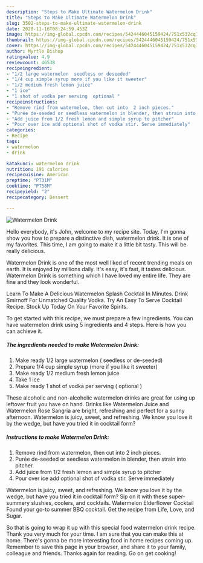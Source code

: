 ```yaml
---
description: "Steps to Make Ultimate Watermelon Drink"
title: "Steps to Make Ultimate Watermelon Drink"
slug: 3502-steps-to-make-ultimate-watermelon-drink
date: 2020-11-16T08:24:59.453Z
image: https://img-global.cpcdn.com/recipes/5424446045159424/751x532cq70/watermelon-drink-recipe-main-photo.jpg
thumbnail: https://img-global.cpcdn.com/recipes/5424446045159424/751x532cq70/watermelon-drink-recipe-main-photo.jpg
cover: https://img-global.cpcdn.com/recipes/5424446045159424/751x532cq70/watermelon-drink-recipe-main-photo.jpg
author: Myrtle Bishop
ratingvalue: 4.9
reviewcount: 46538
recipeingredient:
- "1/2 large watermelon  seedless or deseeded"
- "1/4 cup simple syrup more if you like it sweeter"
- "1/2 medium fresh lemon juice"
- "1 ice"
- "1 shot of vodka per serving  optional "
recipeinstructions:
- "Remove rind from watermelon, then cut into  2 inch pieces."
- "Purée de-seeded or seedless watermelon in blender, then strain into pitcher."
- "Add juice from 1/2 fresh lemon and simple syrup to pitcher"
- "Pour over ice add optional shot of vodka stir. Serve immediately"
categories:
- Recipe
tags:
- watermelon
- drink

katakunci: watermelon drink 
nutrition: 191 calories
recipecuisine: American
preptime: "PT31M"
cooktime: "PT58M"
recipeyield: "2"
recipecategory: Dessert

---
```



![Watermelon Drink](https://img-global.cpcdn.com/recipes/5424446045159424/751x532cq70/watermelon-drink-recipe-main-photo.jpg)

Hello everybody, it's John, welcome to my recipe site. Today, I'm gonna show you how to prepare a distinctive dish, watermelon drink. It is one of my favorites. This time, I am going to make it a little bit tasty. This will be really delicious.

Watermelon Drink is one of the most well liked of recent trending meals on earth. It is enjoyed by millions daily. It's easy, it's fast, it tastes delicious. Watermelon Drink is something which I have loved my entire life. They are fine and they look wonderful.

Learn To Make A Delicious Watermelon Splash Cocktail In Minutes. Drink Smirnoff For Unmatched Quality Vodka. Try An Easy To Serve Cocktail Recipe. Stock Up Today On Your Favorite Spirits.


To get started with this recipe, we must prepare a few ingredients. You can have watermelon drink using 5 ingredients and 4 steps. Here is how you can achieve it.

<!--inarticleads1-->

##### The ingredients needed to make Watermelon Drink:

1. Make ready 1/2 large watermelon ( seedless or de-seeded)
1. Prepare 1/4 cup simple syrup (more if you like it sweeter)
1. Make ready 1/2 medium fresh lemon juice
1. Take 1 ice
1. Make ready 1 shot of vodka per serving ( optional )


These alcoholic and non-alcoholic watermelon drinks are great for using up leftover fruit you have on hand. Drinks like Watermelon Juice and Watermelon Rose Sangria are bright, refreshing and perfect for a sunny afternoon. Watermelon is juicy, sweet, and refreshing. We know you love it by the wedge, but have you tried it in cocktail form? 

<!--inarticleads2-->

##### Instructions to make Watermelon Drink:

1. Remove rind from watermelon, then cut into  2 inch pieces.
1. Purée de-seeded or seedless watermelon in blender, then strain into pitcher.
1. Add juice from 1/2 fresh lemon and simple syrup to pitcher
1. Pour over ice add optional shot of vodka stir. Serve immediately


Watermelon is juicy, sweet, and refreshing. We know you love it by the wedge, but have you tried it in cocktail form? Sip on it with these super-summery slushies, coolers, and cocktails. Watermelon Elderflower Cocktail Found your go-to summer BBQ cocktail. Get the recipe from Life, Love, and Sugar. 

So that is going to wrap it up with this special food watermelon drink recipe. Thank you very much for your time. I am sure that you can make this at home. There's gonna be more interesting food in home recipes coming up. Remember to save this page in your browser, and share it to your family, colleague and friends. Thanks again for reading. Go on get cooking!
